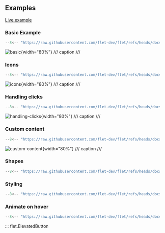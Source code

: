 ## Examples

[Live example](https://flet-controls-gallery.fly.dev/buttons/elevatedbutton)

### Basic Example

```python
--8<-- "https://raw.githubusercontent.com/flet-dev/flet/refs/heads/docs/fix-links/sdk/python/examples/controls/elevated-button/basic.py"
```

![basic](https://raw.githubusercontent.com/flet-dev/flet/docs/fix-links/sdk/python/examples/controls/elevated-button/media/basic.png){width="80%"}
/// caption
///

### Icons

```python
--8<-- "https://raw.githubusercontent.com/flet-dev/flet/refs/heads/docs/fix-links/sdk/python/examples/controls/elevated-button/icons.py"
```

![icons](https://raw.githubusercontent.com/flet-dev/flet/docs/fix-links/sdk/python/examples/controls/elevated-button/media/icons.png){width="80%"}
/// caption
///

### Handling clicks

```python
--8<-- "https://raw.githubusercontent.com/flet-dev/flet/refs/heads/docs/fix-links/sdk/python/examples/controls/elevated-button/handling-clicks.py"
```

![handling-clicks](https://raw.githubusercontent.com/flet-dev/flet/docs/fix-links/sdk/python/examples/controls/elevated-button/media/handling-clicks.gif){width="80%"}
/// caption
///

### Custom content

```python
--8<-- "https://raw.githubusercontent.com/flet-dev/flet/refs/heads/docs/fix-links/sdk/python/examples/controls/elevated-button/custom-content.py"
```

![custom-content](https://raw.githubusercontent.com/flet-dev/flet/docs/fix-links/sdk/python/examples/controls/elevated-button/media/custom-content.png){width="80%"}
/// caption
///

### Shapes

```python
--8<-- "https://raw.githubusercontent.com/flet-dev/flet/refs/heads/docs/fix-links/sdk/python/examples/controls/elevated-button/shapes.py"
```

### Styling

```python
--8<-- "https://raw.githubusercontent.com/flet-dev/flet/refs/heads/docs/fix-links/sdk/python/examples/controls/elevated-button/styling.py"
```

### Animate on hover

```python
--8<-- "https://raw.githubusercontent.com/flet-dev/flet/refs/heads/docs/fix-links/sdk/python/examples/controls/elevated-button/animate-on-hover.py"
```

::: flet.ElevatedButton
